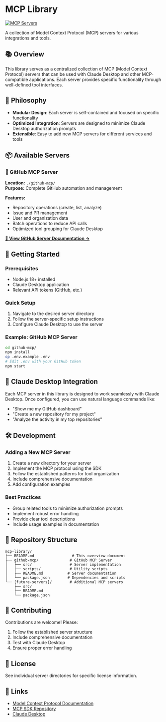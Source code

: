# MCP Library

[![MCP Servers](https://img.shields.io/badge/MCP-Servers-blue.svg)](https://github.com/modelcontextprotocol/servers)

A collection of Model Context Protocol (MCP) servers for various integrations and tools.

## 📚 Overview

This library serves as a centralized collection of MCP (Model Context Protocol) servers that can be used with Claude Desktop and other MCP-compatible applications. Each server provides specific functionality through well-defined tool interfaces.

## 🎯 Philosophy

- **Modular Design**: Each server is self-contained and focused on specific functionality
- **Optimized Integration**: Servers are designed to minimize Claude Desktop authorization prompts
- **Extensible**: Easy to add new MCP servers for different services and tools

## 📦 Available Servers

### 🐙 GitHub MCP Server
**Location:** `./github-mcp/`  
**Purpose:** Complete GitHub automation and management

**Features:**
- Repository operations (create, list, analyze)
- Issue and PR management
- User and organization data
- Batch operations to reduce API calls
- Optimized tool grouping for Claude Desktop

**[📖 View GitHub Server Documentation →](./github-mcp/README.md)**

## 🚀 Getting Started

### Prerequisites
- Node.js 18+ installed
- Claude Desktop application
- Relevant API tokens (GitHub, etc.)

### Quick Setup
1. Navigate to the desired server directory
2. Follow the server-specific setup instructions
3. Configure Claude Desktop to use the server

### Example: GitHub MCP Server
```bash
cd github-mcp/
npm install
cp .env.example .env
# Edit .env with your GitHub token
npm start
```

## 🎯 Claude Desktop Integration

Each MCP server in this library is designed to work seamlessly with Claude Desktop. Once configured, you can use natural language commands like:

- "Show me my GitHub dashboard"
- "Create a new repository for my project"
- "Analyze the activity in my top repositories"

## 🛠️ Development

### Adding a New MCP Server

1. Create a new directory for your server
2. Implement the MCP protocol using the SDK
3. Follow the established patterns for tool organization
4. Include comprehensive documentation
5. Add configuration examples

### Best Practices
- Group related tools to minimize authorization prompts
- Implement robust error handling
- Provide clear tool descriptions
- Include usage examples in documentation

## 📁 Repository Structure

```
mcp-library/
├── README.md                 # This overview document
├── github-mcp/              # GitHub MCP Server
│   ├── src/                 # Server implementation
│   ├── scripts/             # Utility scripts
│   ├── README.md           # Server documentation
│   └── package.json        # Dependencies and scripts
└── [future-servers]/        # Additional MCP servers
    ├── src/
    ├── README.md
    └── package.json
```

## 🤝 Contributing

Contributions are welcome! Please:

1. Follow the established server structure
2. Include comprehensive documentation
3. Test with Claude Desktop
4. Ensure proper error handling

## 📄 License

See individual server directories for specific license information.

## 🔗 Links

- [Model Context Protocol Documentation](https://modelcontextprotocol.io/)
- [MCP SDK Repository](https://github.com/modelcontextprotocol/sdk)
- [Claude Desktop](https://claude.ai/docs)
